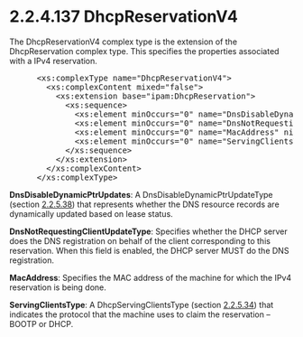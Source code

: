 <html dir="LTR" xmlns:mshelp="http://msdn.microsoft.com/mshelp" xmlns:ddue="http://ddue.schemas.microsoft.com/authoring/2003/5" xmlns:xlink="http://www.w3.org/1999/xlink" xmlns:tool="http://www.microsoft.com/tooltip">
 <body>
 <div id="header">
 <h1 class="heading">2.2.4.137 DhcpReservationV4</h1>
 </div>
 <div id="mainSection">
 <div id="mainBody">
 <div id="allHistory" class="saveHistory"></div>
 <div id="sectionSection0" class="section" name="collapseableSection">
 

<p>The DhcpReservationV4 complex type is the extension of the
DhcpReservation complex type. This specifies the properties associated with a
IPv4 reservation.</p>

<dl>
<dd>
<div><pre> &lt;xs:complexType name=&quot;DhcpReservationV4&quot;&gt;
   &lt;xs:complexContent mixed=&quot;false&quot;&gt;
     &lt;xs:extension base=&quot;ipam:DhcpReservation&quot;&gt;
       &lt;xs:sequence&gt;
         &lt;xs:element minOccurs=&quot;0&quot; name=&quot;DnsDisableDynamicPtrUpdates&quot; type=&quot;ipam:DnsDisableDynamicPtrUpdateType&quot; /&gt;
         &lt;xs:element minOccurs=&quot;0&quot; name=&quot;DnsNotRequestingClientsUpdateType&quot; type=&quot;ipam:DhcpDnsNotRequestingClientsUpdateType&quot; /&gt;
         &lt;xs:element minOccurs=&quot;0&quot; name=&quot;MacAddress&quot; nillable=&quot;true&quot; type=&quot;xsd:string&quot; /&gt;
         &lt;xs:element minOccurs=&quot;0&quot; name=&quot;ServingClientsType&quot; type=&quot;ipam:DhcpServingClientsType&quot; /&gt;
       &lt;/xs:sequence&gt;
     &lt;/xs:extension&gt;
   &lt;/xs:complexContent&gt;
 &lt;/xs:complexType&gt;
</pre></div>
</dd></dl>

<p><b>DnsDisableDynamicPtrUpdates</b>: A
DnsDisableDynamicPtrUpdateType (section <a href="8098ea0e-1d16-438c-b90f-9866da413fe8.md">2.2.5.38</a>) that represents
whether the DNS resource records are dynamically updated based on lease status.</p>

<p><b>DnsNotRequestingClientUpdateType</b>: Specifies
whether the DHCP server does the DNS registration on behalf of the client
corresponding to this reservation. When this field is enabled, the DHCP server
MUST do the DNS registration.</p>

<p><b>MacAddress</b>: Specifies the MAC address of the
machine for which the IPv4 reservation is being done.</p>

<p><b>ServingClientsType</b>: A DhcpServingClientsType
(section <a href="7bf3e3cd-2073-43f1-9bcf-e14a5e29e4eb.md">2.2.5.34</a>) that
indicates the protocol that the machine uses to claim the reservation – BOOTP
or DHCP.</p>


 </div>
 </div>
 </div>
 </body>
</html>